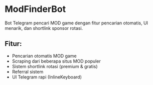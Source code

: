 # ModFinderBot
Bot Telegram pencari MOD game dengan fitur pencarian otomatis, UI menarik, dan shortlink sponsor rotasi.

## Fitur:
- Pencarian otomatis MOD game
- Scraping dari beberapa situs MOD populer
- Sistem shortlink rotasi (premium & gratis)
- Referral sistem
- UI Telegram rapi (InlineKeyboard)
